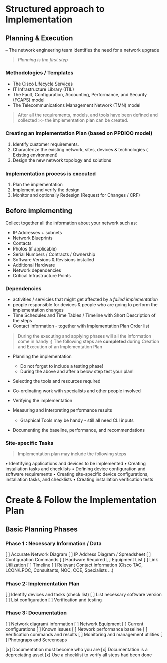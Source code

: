 # Structured approach to Implementation 

## Planning & Execution

– The network engineering team identifies the need for a network upgrade
> *Planning is the first step*

### **Methodologies / Templates**
* The Cisco Lifecycle Services 
* IT Infrastructure Library (ITIL)
* The Fault, Configuration, Accounting, Performance, and Security  (FCAPS) model
* The Telecommunications Management Network (TMN) model

> After all the requirements, models, and tools have been defined and collected >> the implementation plan can be created.

### **Creating an Implementation Plan (based on PPDIOO model)**

1.  Identify customer requirements.
2.  Characterize the existing network, sites, devices & technologies ( Existing environment)
3.  Design the new network topology and solutions

### **Implementation process is executed**

1. Plan the implementation
2. Implement and verify the design
3. Monitor and optionally Redesign (Request for Changes / CRF)

## **Before implementing**

Collect together all the information about your network such as: 
- IP Addresses + subnets
- Network Blueprints
- Contacts
- Photos (if applicable)
- Serial Numbers / Contracts / Ownership 
- Software Versions & Revisions installed
- Additional Hardware
- Network dependencies
- Critical Infrastructure Points

### **Dependencies**
- activities / servicies that might get affected by a *failed implementation*
- people responsible for devices & people who are going to perform the implementation changes
- Time Schedules and Time Tables / Timeline with Short Description of the steps
- Contact Information - together with Implementation Plan Order list 
> During the executing and applying phases will all the information come in handy ;)
> The following steps are **completed** during Creation and Execution of an Implementation Plan

- Planning the implementation 
  - Do not forget to include a testing phase! 
  - During the above and after a below step test your plan!
  
- Selecting the tools and resources required
- Co-ordinating work with specialists and other people involved
- Verifying the implementation 
- Measuring and Interpreting performance results
  - Graphical Tools may be handy - still all need CLI inputs
- Documenting the baseline, performance, and recommendations

### **Site-specific Tasks** 
> Implementation plan may include the following steps

• Identifying applications and devices to be implemented
• Creating installation tasks and checklists
• Defining device configuration and software requirements
• Creating site-specific device configurations, installation tasks, and checklists
• Creating installation verification tests


# Create & Follow the Implementation Plan
## Basic Planning Phases

### **Phase 1 : Necessary Information / Data**

[ ] Accurate Network Diagram
[ ] IP Address Diagram / Spreadsheet
[ ] Configuration Commands
[ ] Hardware Required
[ ] Equipment List
[ ] Link Utilization
[ ] Timeline
[ ] Relevant Contact information (Cisco TAC, LCON/LPOC, Consultants, NOC, COE, Specialists ...)

### **Phase 2: Implementation Plan**
[ ] Identify devices and tasks (check list)
[ ] List necessary software version
[ ] List configuration
[ ] Verification and testing

### **Phase 3: Documentation**

[ ] Network diagram/ information
[ ] Network Equipment
[ ] Current configurations
[ ] Known issues
[ ] Network performance baseline
[ ] Verification commands and results
[ ] Monitoring and management utilities
[ ] Photograps and Screencaps

[x] Documentation must become who you are
[x] Documentation is a depreciating asset
[x] Use a checklist to verify all steps had been done








